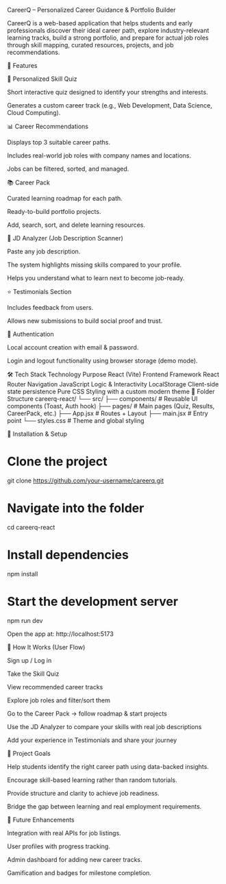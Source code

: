 CareerQ – Personalized Career Guidance & Portfolio Builder

CareerQ is a web-based application that helps students and early professionals discover their ideal career path, explore industry-relevant learning tracks, build a strong portfolio, and prepare for actual job roles through skill mapping, curated resources, projects, and job recommendations.

🚀 Features


🎯 Personalized Skill Quiz

Short interactive quiz designed to identify your strengths and interests.

Generates a custom career track (e.g., Web Development, Data Science, Cloud Computing).

📊 Career Recommendations

Displays top 3 suitable career paths.

Includes real-world job roles with company names and locations.

Jobs can be filtered, sorted, and managed.

📚 Career Pack

Curated learning roadmap for each path.

Ready-to-build portfolio projects.

Add, search, sort, and delete learning resources.

🤖 JD Analyzer (Job Description Scanner)

Paste any job description.

The system highlights missing skills compared to your profile.

Helps you understand what to learn next to become job-ready.

⭐ Testimonials Section

Includes feedback from users.

Allows new submissions to build social proof and trust.

🔐 Authentication

Local account creation with email & password.

Login and logout functionality using browser storage (demo mode).

🛠 Tech Stack
Technology	Purpose
React (Vite)	Frontend Framework
React Router	Navigation
JavaScript	Logic & Interactivity
LocalStorage	Client-side state persistence
Pure CSS	Styling with a custom modern theme
📂 Folder Structure
careerq-react/
└── src/
    ├── components/     # Reusable UI components (Toast, Auth hook)
    ├── pages/          # Main pages (Quiz, Results, CareerPack, etc.)
    ├── App.jsx         # Routes + Layout
    ├── main.jsx        # Entry point
    └── styles.css      # Theme and global styling

🔧 Installation & Setup
# Clone the project
git clone https://github.com/your-username/careerq.git

# Navigate into the folder
cd careerq-react

# Install dependencies
npm install

# Start the development server
npm run dev


Open the app at: http://localhost:5173

🧭 How It Works (User Flow)

Sign up / Log in

Take the Skill Quiz

View recommended career tracks

Explore job roles and filter/sort them

Go to the Career Pack → follow roadmap & start projects

Use the JD Analyzer to compare your skills with real job descriptions

Add your experience in Testimonials and share your journey

🎯 Project Goals

Help students identify the right career path using data-backed insights.

Encourage skill-based learning rather than random tutorials.

Provide structure and clarity to achieve job readiness.

Bridge the gap between learning and real employment requirements.

📌 Future Enhancements

Integration with real APIs for job listings.

User profiles with progress tracking.

Admin dashboard for adding new career tracks.

Gamification and badges for milestone completion.
